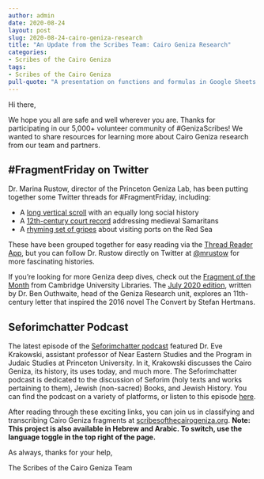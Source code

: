 ```yaml
---
author: admin
date: 2020-08-24
layout: post
slug: 2020-08-24-cairo-geniza-research
title: "An Update from the Scribes Team: Cairo Geniza Research"
categories:
- Scribes of the Cairo Geniza
tags:
- Scribes of the Cairo Geniza
pull-quote: "A presentation on functions and formulas in Google Sheets for the Digital Scholarship Bootcamp in the 2020 Penn Libraries Summer Workshops Series."
---
```


Hi there, 

We hope you all are safe and well wherever you are. Thanks for participating in our 5,000+ volunteer community of #GenizaScribes! We wanted to share resources for learning more about Cairo Geniza research from our team and partners. 

## #FragmentFriday on Twitter

Dr. Marina Rustow, director of the Princeton Geniza Lab, has been putting together some Twitter threads for #FragmentFriday, including: 
- A [long vertical scroll](https://threadreaderapp.com/thread/1290007840732528640.html?utm_source=newsletter&utm_campaign=sotcg24aug2020) with an equally long social history
- A [12th-century court record](https://threadreaderapp.com/thread/1291857148734058497.html?utm_source=newsletter&utm_campaign=sotcg24aug2020) addressing medieval Samaritans
- A [rhyming set of gripes](https://threadreaderapp.com/thread/1294544346566598656.html?utm_source=newsletter&utm_campaign=sotcg24aug2020) about visiting ports on the Red Sea

These have been grouped together for easy reading via the [Thread Reader App](https://threadreaderapp.com/?utm_source=newsletter&utm_campaign=sotcg24aug2020), but you can follow Dr. Rustow directly on Twitter at [@mrustow](twitter.com/mrustow) for more fascinating histories.

If you’re looking for more Geniza deep dives, check out the [Fragment of the Month](https://www.lib.cam.ac.uk/collections/departments/taylor-schechter-genizah-research-unit/fragment-month?utm_source=newsletter&utm_campaign=sotcg24aug2020) from Cambridge University Libraries. The [July 2020 edition](https://www.lib.cam.ac.uk/collections/departments/taylor-schechter-genizah-research-unit/fragment-month/fotm-2020/fragment-6?utm_source=newsletter&utm_campaign=sotcg24aug2020), written by Dr. Ben Outhwaite, head of the Geniza Research unit, explores an 11th-century letter that inspired the 2016 novel The Convert by Stefan Hertmans. 

## Seforimchatter Podcast 

The latest episode of the [Seforimchatter podcast](https://seforimchatter.buzzsprout.com/1218638?utm_source=newsletter&utm_campaign=sotcg24aug2020) featured Dr. Eve Krakowski, assistant professor of Near Eastern Studies and the Program in Judaic Studies at Princeton University. In it, Krakowski discusses the Cairo Geniza, its history, its uses today, and much more. The Seforimchatter podcast is dedicated to the discussion of Seforim (holy texts and works pertaining to them), Jewish (non-sacred) Books, and Jewish History. You can find the podcast on a variety of platforms, or listen to this episode [here](https://seforimchatter.buzzsprout.com/1218638/5041169-with-prof-eve-krakowski-discussing-the-cairo-geniza?utm_source=newsletter&utm_campaign=sotcg24aug2020). 

After reading through these exciting links, you can join us in classifying and transcribing Cairo Geniza fragments at [scribesofthecairogeniza.org](https://www.scribesofthecairogeniza.org/?utm_source=newsletter&utm_campaign=sotcg24aug2020). **Note: This project is also available in Hebrew and Arabic. To switch, use the language toggle in the top right of the page.**

As always, thanks for your help,

The Scribes of the Cairo Geniza Team

